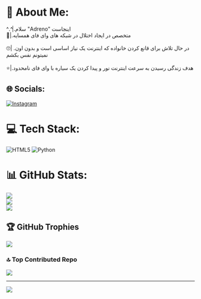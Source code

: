 # 💫 About Me:
 ^.^|.سلام "Adreno" اینجاست <br> 👾|.متخصص در ایجاد اختلال در شبکه های وای فای همسایه <br><br> 🙄| .در حال تلاش برای قانع کردن خانواده که اینترنت یک نیاز اساسی است و بدون اون نمیتونم نفس بکشم<br><br> ⭐|.هدف زندگی رسیدن به سرعت اینترنت نور و پیدا کردن یک سیاره با وای فای نامحدود


## 🌐 Socials:
[![Instagram](https://img.shields.io/badge/Instagram-%23E4405F.svg?logo=Instagram&logoColor=white)](https://instagram.com/adrrenoo) 

# 💻 Tech Stack:
![HTML5](https://img.shields.io/badge/html5-%23E34F26.svg?style=flat&logo=html5&logoColor=white) ![Python](https://img.shields.io/badge/python-3670A0?style=flat&logo=python&logoColor=ffdd54)
# 📊 GitHub Stats:
![](https://github-readme-stats.vercel.app/api?username=Adreenoo&theme=aura&hide_border=false&include_all_commits=true&count_private=false)<br/>
![](https://github-readme-streak-stats.herokuapp.com/?user=Adreenoo&theme=aura&hide_border=false)<br/>
![](https://github-readme-stats.vercel.app/api/top-langs/?username=Adreenoo&theme=aura&hide_border=false&include_all_commits=true&count_private=false&layout=compact)

## 🏆 GitHub Trophies
![](https://github-profile-trophy.vercel.app/?username=Adreenoo&theme=tokyonight&no-frame=false&no-bg=true&margin-w=4)

### 🔝 Top Contributed Repo
![](https://github-contributor-stats.vercel.app/api?username=Adreenoo&limit=5&theme=aura&combine_all_yearly_contributions=true)

---
[![](https://visitcount.itsvg.in/api?id=Adreenoo&icon=5&color=0)](https://visitcount.itsvg.in)

